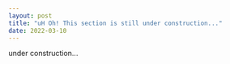 ```yaml
---
layout: post
title: "uH Oh! This section is still under construction..."
date: 2022-03-10
---
```


under construction...
